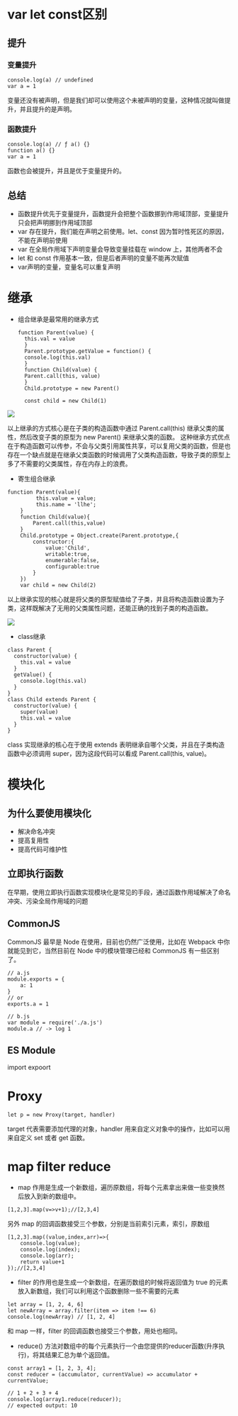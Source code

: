 # var let const区别
## 提升
### 变量提升
```
console.log(a) // undefined
var a = 1
```
变量还没有被声明，但是我们却可以使用这个未被声明的变量，这种情况就叫做提升，并且提升的是声明。
### 函数提升
```
console.log(a) // ƒ a() {}
function a() {}
var a = 1
```
函数也会被提升，并且是优于变量提升的。
## 总结
* 函数提升优先于变量提升，函数提升会把整个函数挪到作用域顶部，变量提升只会把声明挪到作用域顶部
* var 存在提升，我们能在声明之前使用。let、const 因为暂时性死区的原因，不能在声明前使用
* var 在全局作用域下声明变量会导致变量挂载在 window 上，其他两者不会
* let 和 const 作用基本一致，但是后者声明的变量不能再次赋值
* var声明的变量，变量名可以重复声明
  
# 继承
* 组合继承是最常用的继承方式
  ```
  function Parent(value) {
    this.val = value
    }
    Parent.prototype.getValue = function() {
    console.log(this.val)
    }
    function Child(value) {
    Parent.call(this, value)
    }
    Child.prototype = new Parent()

    const child = new Child(1)
    ```
<img src="./img/组合继承.png">

  以上继承的方式核心是在子类的构造函数中通过 Parent.call(this) 继承父类的属性，然后改变子类的原型为 new Parent() 来继承父类的函数。
这种继承方式优点在于构造函数可以传参，不会与父类引用属性共享，可以复用父类的函数，但是也存在一个缺点就是在继承父类函数的时候调用了父类构造函数，导致子类的原型上多了不需要的父类属性，存在内存上的浪费。
* 寄生组合继承
```
function Parent(value){
         this.value = value;
         this.name = 'llhe';
    }
    function Child(value){
        Parent.call(this,value)
    }
    Child.prototype = Object.create(Parent.prototype,{
        constructor:{
            value:'Child',
            writable:true,
            enumerable:false,
            configurable:true
        }
    })
    var child = new Child(2)
```
以上继承实现的核心就是将父类的原型赋值给了子类，并且将构造函数设置为子类，这样既解决了无用的父类属性问题，还能正确的找到子类的构造函数。

<img src="./img/寄生组合继承.png">

* class继承
```
class Parent {
  constructor(value) {
    this.val = value
  }
  getValue() {
    console.log(this.val)
  }
}
class Child extends Parent {
  constructor(value) {
    super(value)
    this.val = value
  }
}
```
class 实现继承的核心在于使用 extends 表明继承自哪个父类，并且在子类构造函数中必须调用 super，因为这段代码可以看成 Parent.call(this, value)。
# 模块化
## 为什么要使用模块化
* 解决命名冲突
* 提高复用性
* 提高代码可维护性

## 立即执行函数
在早期，使用立即执行函数实现模块化是常见的手段，通过函数作用域解决了命名冲突、污染全局作用域的问题
## CommonJS
CommonJS 最早是 Node 在使用，目前也仍然广泛使用，比如在 Webpack 中你就能见到它，当然目前在 Node 中的模块管理已经和 CommonJS 有一些区别了。
```
// a.js
module.exports = {
    a: 1
}
// or 
exports.a = 1

// b.js
var module = require('./a.js')
module.a // -> log 1
```
## ES Module
import expoort

# Proxy
```
let p = new Proxy(target, handler)
```
target 代表需要添加代理的对象，handler 用来自定义对象中的操作，比如可以用来自定义 set 或者 get 函数。

# map filter reduce
* map 作用是生成一个新数组，遍历原数组，将每个元素拿出来做一些变换然后放入到新的数组中。
```
[1,2,3].map(v=>v+1);//[2,3,4]
```
另外 map 的回调函数接受三个参数，分别是当前索引元素，索引，原数组
```
[1,2,3].map((value,index,arr)=>{
    console.log(value);
    console.log(index);
    console.log(arr);
    return value+1
});//[2,3,4]
```

* filter 的作用也是生成一个新数组，在遍历数组的时候将返回值为 true 的元素放入新数组，我们可以利用这个函数删除一些不需要的元素
```
let array = [1, 2, 4, 6]
let newArray = array.filter(item => item !== 6)
console.log(newArray) // [1, 2, 4]
```
和 map 一样，filter 的回调函数也接受三个参数，用处也相同。

* reduce() 方法对数组中的每个元素执行一个由您提供的reducer函数(升序执行)，将其结果汇总为单个返回值。
```
const array1 = [1, 2, 3, 4];
const reducer = (accumulator, currentValue) => accumulator + currentValue;

// 1 + 2 + 3 + 4
console.log(array1.reduce(reducer));
// expected output: 10

```